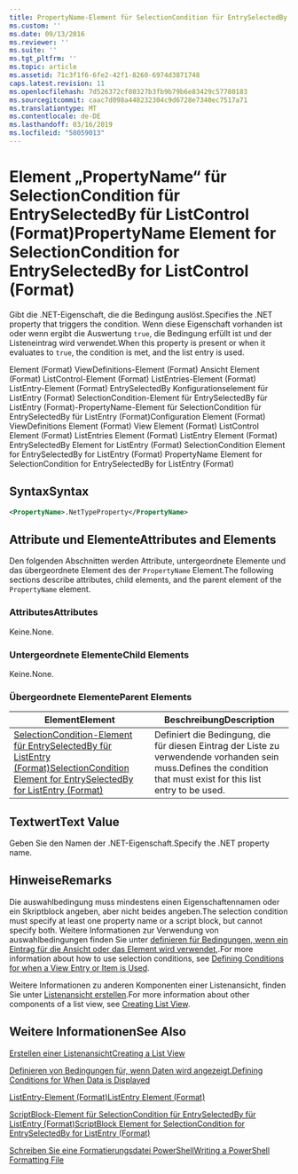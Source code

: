 ```yaml
---
title: PropertyName-Element für SelectionCondition für EntrySelectedBy für ListControl (Format) | Microsoft-Dokumentation
ms.custom: ''
ms.date: 09/13/2016
ms.reviewer: ''
ms.suite: ''
ms.tgt_pltfrm: ''
ms.topic: article
ms.assetid: 71c3f1f6-6fe2-42f1-8260-6974d3871748
caps.latest.revision: 11
ms.openlocfilehash: 7d526372cf80327b3fb9b79b6e83429c57780183
ms.sourcegitcommit: caac7d098a448232304c9d6728e7340ec7517a71
ms.translationtype: MT
ms.contentlocale: de-DE
ms.lasthandoff: 03/16/2019
ms.locfileid: "58059013"
---
```

# <a name="propertyname-element-for-selectioncondition-for-entryselectedby-for-listcontrol-format"></a><span data-ttu-id="8ae6b-102">Element „PropertyName“ für SelectionCondition für EntrySelectedBy für ListControl (Format)</span><span class="sxs-lookup"><span data-stu-id="8ae6b-102">PropertyName Element for SelectionCondition for EntrySelectedBy for ListControl (Format)</span></span>

<span data-ttu-id="8ae6b-103">Gibt die .NET-Eigenschaft, die die Bedingung auslöst.</span><span class="sxs-lookup"><span data-stu-id="8ae6b-103">Specifies the .NET property that triggers the condition.</span></span> <span data-ttu-id="8ae6b-104">Wenn diese Eigenschaft vorhanden ist oder wenn ergibt die Auswertung `true`, die Bedingung erfüllt ist und der Listeneintrag wird verwendet.</span><span class="sxs-lookup"><span data-stu-id="8ae6b-104">When this property is present or when it evaluates to `true`, the condition is met, and the list entry is used.</span></span>

<span data-ttu-id="8ae6b-105">Element (Format) ViewDefinitions-Element (Format) Ansicht Element (Format) ListControl-Element (Format) ListEntries-Element (Format) ListEntry-Element (Format) EntrySelectedBy Konfigurationselement für ListEntry (Format) SelectionCondition-Element für EntrySelectedBy für ListEntry (Format)-PropertyName-Element für SelectionCondition für EntrySelectedBy für ListEntry (Format)</span><span class="sxs-lookup"><span data-stu-id="8ae6b-105">Configuration Element (Format) ViewDefinitions Element (Format) View Element (Format) ListControl Element (Format) ListEntries Element (Format) ListEntry Element (Format) EntrySelectedBy Element for ListEntry (Format) SelectionCondition Element for EntrySelectedBy for ListEntry (Format) PropertyName Element for SelectionCondition for EntrySelectedBy for ListEntry (Format)</span></span>

## <a name="syntax"></a><span data-ttu-id="8ae6b-106">Syntax</span><span class="sxs-lookup"><span data-stu-id="8ae6b-106">Syntax</span></span>

```xml
<PropertyName>.NetTypeProperty</PropertyName>
```

## <a name="attributes-and-elements"></a><span data-ttu-id="8ae6b-107">Attribute und Elemente</span><span class="sxs-lookup"><span data-stu-id="8ae6b-107">Attributes and Elements</span></span>

<span data-ttu-id="8ae6b-108">Den folgenden Abschnitten werden Attribute, untergeordnete Elemente und das übergeordnete Element des der `PropertyName` Element.</span><span class="sxs-lookup"><span data-stu-id="8ae6b-108">The following sections describe attributes, child elements, and the parent element of the `PropertyName` element.</span></span>

### <a name="attributes"></a><span data-ttu-id="8ae6b-109">Attributes</span><span class="sxs-lookup"><span data-stu-id="8ae6b-109">Attributes</span></span>

<span data-ttu-id="8ae6b-110">Keine.</span><span class="sxs-lookup"><span data-stu-id="8ae6b-110">None.</span></span>

### <a name="child-elements"></a><span data-ttu-id="8ae6b-111">Untergeordnete Elemente</span><span class="sxs-lookup"><span data-stu-id="8ae6b-111">Child Elements</span></span>

<span data-ttu-id="8ae6b-112">Keine.</span><span class="sxs-lookup"><span data-stu-id="8ae6b-112">None.</span></span>

### <a name="parent-elements"></a><span data-ttu-id="8ae6b-113">Übergeordnete Elemente</span><span class="sxs-lookup"><span data-stu-id="8ae6b-113">Parent Elements</span></span>

|<span data-ttu-id="8ae6b-114">Element</span><span class="sxs-lookup"><span data-stu-id="8ae6b-114">Element</span></span>|<span data-ttu-id="8ae6b-115">Beschreibung</span><span class="sxs-lookup"><span data-stu-id="8ae6b-115">Description</span></span>|
|-------------|-----------------|
|[<span data-ttu-id="8ae6b-116">SelectionCondition-Element für EntrySelectedBy für ListEntry (Format)</span><span class="sxs-lookup"><span data-stu-id="8ae6b-116">SelectionCondition Element for EntrySelectedBy for ListEntry (Format)</span></span>](./selectioncondition-element-for-entryselectedby-for-listcontrol-format.md)|<span data-ttu-id="8ae6b-117">Definiert die Bedingung, die für diesen Eintrag der Liste zu verwendende vorhanden sein muss.</span><span class="sxs-lookup"><span data-stu-id="8ae6b-117">Defines the condition that must exist for this list entry to be used.</span></span>|

## <a name="text-value"></a><span data-ttu-id="8ae6b-118">Textwert</span><span class="sxs-lookup"><span data-stu-id="8ae6b-118">Text Value</span></span>

<span data-ttu-id="8ae6b-119">Geben Sie den Namen der .NET-Eigenschaft.</span><span class="sxs-lookup"><span data-stu-id="8ae6b-119">Specify the .NET property name.</span></span>

## <a name="remarks"></a><span data-ttu-id="8ae6b-120">Hinweise</span><span class="sxs-lookup"><span data-stu-id="8ae6b-120">Remarks</span></span>

<span data-ttu-id="8ae6b-121">Die auswahlbedingung muss mindestens einen Eigenschaftennamen oder ein Skriptblock angeben, aber nicht beides angeben.</span><span class="sxs-lookup"><span data-stu-id="8ae6b-121">The selection condition must specify at least one property name or a script block, but cannot specify both.</span></span> <span data-ttu-id="8ae6b-122">Weitere Informationen zur Verwendung von auswahlbedingungen finden Sie unter [definieren für Bedingungen, wenn ein Eintrag für die Ansicht oder das Element wird verwendet,](./defining-conditions-for-displaying-data.md).</span><span class="sxs-lookup"><span data-stu-id="8ae6b-122">For more information about how to use selection conditions, see [Defining Conditions for when a View Entry or Item is Used](./defining-conditions-for-displaying-data.md).</span></span>

<span data-ttu-id="8ae6b-123">Weitere Informationen zu anderen Komponenten einer Listenansicht, finden Sie unter [Listenansicht erstellen](./creating-a-list-view.md).</span><span class="sxs-lookup"><span data-stu-id="8ae6b-123">For more information about other components of a list view, see [Creating List View](./creating-a-list-view.md).</span></span>

## <a name="see-also"></a><span data-ttu-id="8ae6b-124">Weitere Informationen</span><span class="sxs-lookup"><span data-stu-id="8ae6b-124">See Also</span></span>

[<span data-ttu-id="8ae6b-125">Erstellen einer Listenansicht</span><span class="sxs-lookup"><span data-stu-id="8ae6b-125">Creating a List View</span></span>](./creating-a-list-view.md)

[<span data-ttu-id="8ae6b-126">Definieren von Bedingungen für, wenn Daten wird angezeigt.</span><span class="sxs-lookup"><span data-stu-id="8ae6b-126">Defining Conditions for When Data is Displayed</span></span>](./defining-conditions-for-displaying-data.md)

[<span data-ttu-id="8ae6b-127">ListEntry-Element (Format)</span><span class="sxs-lookup"><span data-stu-id="8ae6b-127">ListEntry Element (Format)</span></span>](./listentry-element-for-listcontrol-format.md)

[<span data-ttu-id="8ae6b-128">ScriptBlock-Element für SelectionCondition für EntrySelectedBy für ListEntry (Format)</span><span class="sxs-lookup"><span data-stu-id="8ae6b-128">ScriptBlock Element for SelectionCondition for EntrySelectedBy for ListEntry (Format)</span></span>](./scriptblock-element-for-selectioncondition-for-entryselectedby-for-listcontrol-format.md)

[<span data-ttu-id="8ae6b-129">Schreiben Sie eine Formatierungsdatei PowerShell</span><span class="sxs-lookup"><span data-stu-id="8ae6b-129">Writing a PowerShell Formatting File</span></span>](./writing-a-powershell-formatting-file.md)
